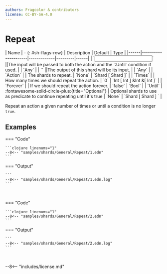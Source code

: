 ```yaml
---
authors: Fragcolor & contributors
license: CC-BY-SA-4.0
---
```



# Repeat

<div class="sh-parameters" markdown="1">
| Name | - {: #sh-flags-row} | Description | Default | Type |
|------|---------------------|-------------|---------|------|
| `<input>` ||The input will be passed to both the action and the `:Until` condition if used. | | `Any` |
| `<output>` ||The output of this shard will be its input. | | `Any` |
| `Action` |  | The shards to repeat. | `None` | `Shard [ Shard ]` |
| `Times` |  | How many times we should repeat the action. | `0` | `Int [ Int ] &Int &[ Int ]` |
| `Forever` |  | If we should repeat the action forever. | `false` | `Bool` |
| `Until` | :fontawesome-solid-circle-plus:{title="Optional"}  | Optional shards to use as predicate to continue repeating until it's true | `None` | `Shard [ Shard ] ` |

</div>

Repeat an action a given number of times or until a condition is no longer `true`.

## Examples

=== "Code"

    ```clojure linenums="1"
    --8<-- "samples/shards/General/Repeat/1.edn"
    ```

=== "Output"

    ```
    --8<-- "samples/shards/General/Repeat/1.edn.log"
    ```
&nbsp;

=== "Code"

    ```clojure linenums="1"
    --8<-- "samples/shards/General/Repeat/2.edn"
    ```

=== "Output"

    ```
    --8<-- "samples/shards/General/Repeat/2.edn.log"
    ```
&nbsp;

--8<-- "includes/license.md"
